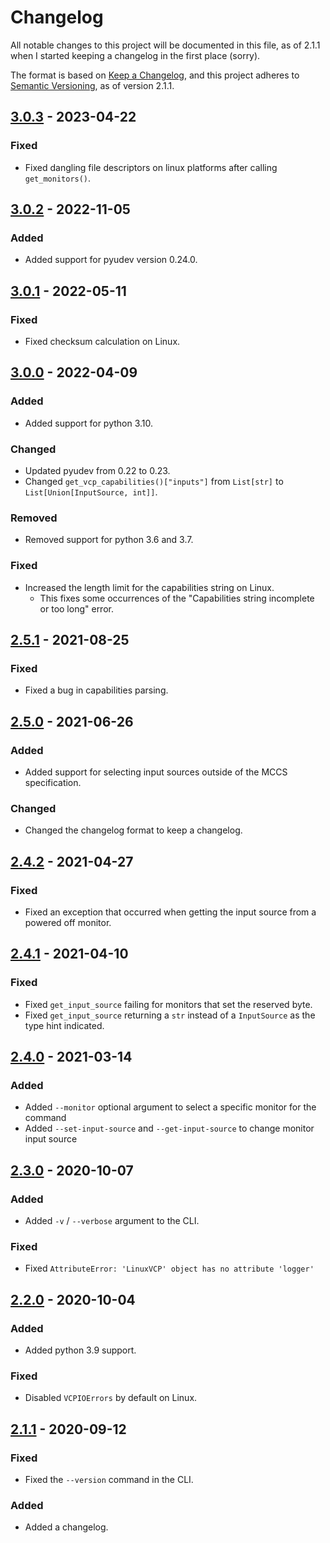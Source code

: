 # Changelog
All notable changes to this project will be documented in this file, as of
2.1.1 when I started keeping a changelog in the first place (sorry).

The format is based on [Keep a Changelog](https://keepachangelog.com/en/1.0.0/),
and this project adheres to [Semantic Versioning](https://semver.org/spec/v2.0.0.html),
as of version 2.1.1.

## [3.0.3] - 2023-04-22
### Fixed
- Fixed dangling file descriptors on linux platforms after calling `get_monitors()`.

## [3.0.2] - 2022-11-05
### Added
- Added support for pyudev version 0.24.0.

## [3.0.1] - 2022-05-11
### Fixed
- Fixed checksum calculation on Linux.

## [3.0.0] - 2022-04-09
### Added
- Added support for python 3.10.

### Changed
- Updated pyudev from 0.22 to 0.23.
- Changed `get_vcp_capabilities()["inputs"]` from `List[str]` to `List[Union[InputSource, int]]`.

### Removed
- Removed support for python 3.6 and 3.7.

### Fixed
- Increased the length limit for the capabilities string on Linux.
  - This fixes some occurrences of the "Capabilities string incomplete or too long" error.

## [2.5.1] - 2021-08-25
### Fixed
- Fixed a bug in capabilities parsing.

## [2.5.0] - 2021-06-26
### Added
- Added support for selecting input sources outside of the MCCS specification.

### Changed
- Changed the changelog format to keep a changelog.

## [2.4.2] - 2021-04-27
### Fixed
- Fixed an exception that occurred when getting the input source from a
  powered off monitor.

## [2.4.1] - 2021-04-10
### Fixed
- Fixed `get_input_source` failing for monitors that set the reserved byte.
- Fixed `get_input_source` returning a `str` instead of a `InputSource` as
  the type hint indicated.

## [2.4.0] - 2021-03-14
### Added
- Added `--monitor` optional argument to select a specific monitor for the command
- Added `--set-input-source` and `--get-input-source` to change monitor input source

## [2.3.0] - 2020-10-07
### Added
- Added `-v` / `--verbose` argument to the CLI.

### Fixed
- Fixed `AttributeError: 'LinuxVCP' object has no attribute 'logger'`

## [2.2.0] - 2020-10-04
### Added
- Added python 3.9 support.

### Fixed
- Disabled `VCPIOErrors` by default on Linux.

## [2.1.1] - 2020-09-12
### Fixed
- Fixed the `--version` command in the CLI.

### Added
- Added a changelog.


[Unreleased]: https://github.com/newAM/monitorcontrol/compare/3.0.3...HEAD
[3.0.3]: https://github.com/newAM/monitorcontrol/compare/3.0.2...3.0.3
[3.0.2]: https://github.com/newAM/monitorcontrol/compare/3.0.1...3.0.2
[3.0.1]: https://github.com/newAM/monitorcontrol/compare/3.0.0...3.0.1
[3.0.0]: https://github.com/newAM/monitorcontrol/compare/2.5.1...3.0.0
[2.5.1]: https://github.com/newAM/monitorcontrol/compare/2.5.0...2.5.1
[2.5.0]: https://github.com/newAM/monitorcontrol/compare/2.4.2...2.5.0
[2.4.2]: https://github.com/newAM/monitorcontrol/compare/2.4.1...2.4.2
[2.4.1]: https://github.com/newAM/monitorcontrol/compare/2.4.0...2.4.1
[2.4.0]: https://github.com/newAM/monitorcontrol/compare/2.3.0...2.4.0
[2.3.0]: https://github.com/newAM/monitorcontrol/compare/2.2.0...2.3.0
[2.2.0]: https://github.com/newAM/monitorcontrol/compare/2.1.1...2.2.0
[2.1.1]: https://github.com/newAM/monitorcontrol/releases/tag/2.1.1
